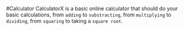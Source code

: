 #Calculator
CalculatorX is a basic online calculator that should do your basic calculations, from `adding` to `substracting`, from `multiplying` to `dividing`, from `squaring` to taking a `square root`.


